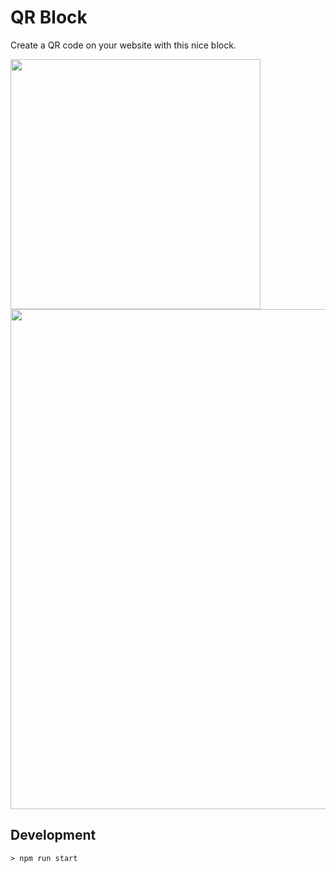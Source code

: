 # QR Block

Create a QR code on your website with this nice block.

<img src="../assets/editing-qr-code.png?raw=true" width="400px" />

<img src="../assets/editing-with-block-settings.png" width="800px" />


## Development

```
> npm run start
```
